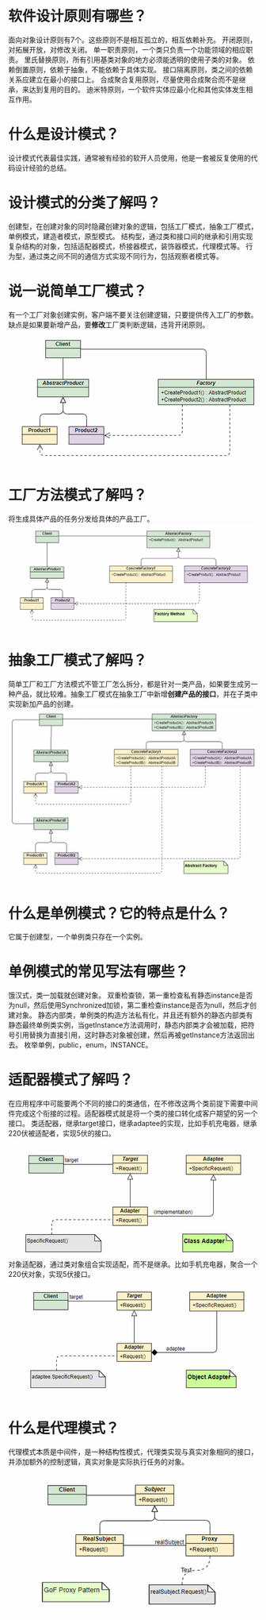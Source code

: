 # 软件设计原则有哪些？
面向对象设计原则有7个。这些原则不是相互孤立的，相互依赖补充。
开闭原则，对拓展开放，对修改关闭。
单一职责原则，一个类只负责一个功能领域的相应职责。
里氏替换原则，所有引用基类对象的地方必须能透明的使用子类的对象。
依赖倒置原则，依赖于抽象，不能依赖于具体实现。
接口隔离原则，类之间的依赖关系应建立在最小的接口上。
合成聚合复用原则，尽量使用合成聚合而不是继承，来达到复用的目的。
迪米特原则，一个软件实体应最小化和其他实体发生相互作用。

# 什么是设计模式？
设计模式代表最佳实践，通常被有经验的软开人员使用，他是一套被反复使用的代码设计经验的总结。

# 设计模式的分类了解吗？
创建型，在创建对象的同时隐藏创建对象的逻辑，包括工厂模式，抽象工厂模式，单例模式，建造者模式，原型模式。
结构型，通过类和接口间的继承和引用实现复杂结构的对象，包括适配器模式，桥接器模式，装饰器模式，代理模式等。
行为型，通过类之间不同的通信方式实现不同行为，包括观察者模式等。

# 说一说简单工厂模式？
有一个工厂对象创建实例，客户端不要关注创建逻辑，只要提供传入工厂的参数。缺点是如果要新增产品，要**修改**工厂类判断逻辑，违背开闭原则。
![alt text](image.png)
# 工厂方法模式了解吗？
将生成具体产品的任务分发给具体的产品工厂。
![alt text](image-1.png)
# 抽象工厂模式了解吗？
简单工厂和工厂方法模式不管工厂怎么拆分，都是针对一类产品，如果要生成另一种产品，就比较难。抽象工厂模式在抽象工厂中新增**创建产品的接口**，并在子类中实现新加产品的创建。
![alt text](image-2.png)
# 什么是单例模式？它的特点是什么？
它属于创建型，一个单例类只存在一个实例。
# 单例模式的常见写法有哪些？
饿汉式，类一加载就创建对象。
双重检查锁，第一重检查私有静态instance是否为null，然后使用Synchronized加锁，第二重检查instance是否为null，然后才创建对象。
静态内部类，单例类的构造方法私有化，并且还有额外的静态内部类有静态最终单例类实例，当getInstance方法调用时，静态内部类才会被加载，把符号引用替换为直接引用，这时静态对象被创建，然后再被getInstance方法返回出去。
枚举单例，public，enum，INSTANCE。
# 适配器模式了解吗？
在应用程序中可能要两个不同的接口的类通信，在不修改这两个类前提下需要中间件完成这个衔接的过程。适配器模式就是将一个类的接口转化成客户期望的另一个接口。
类适配器，继承target接口，继承adaptee的实现，比如手机充电器，继承220伏被适配者，实现5伏的接口。
![alt text](image-3.png)
对象适配器，通过类对象组合实现适配，而不是继承。比如手机充电器，聚合一个220伏对象，实现5伏接口。
![alt text](image-4.png)
# 什么是代理模式？
代理模式本质是中间件，是一种结构性模式，代理类实现与真实对象相同的接口，并添加额外的控制逻辑，真实对象是实际执行任务的对象。
![alt text](image-5.png)
